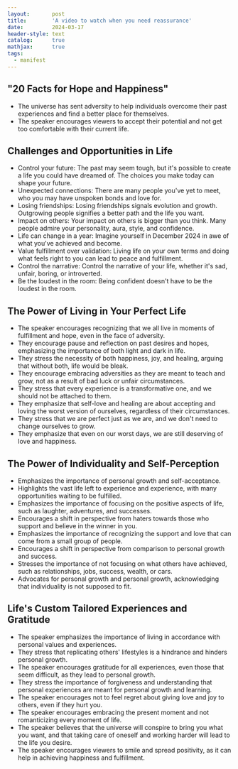 ```yaml
---
layout:       post
title:        'A video to watch when you need reassurance'
date:         2024-03-17
header-style: text
catalog:      true
mathjax:      true
tags:
  - manifest
---
```


## "20 Facts for Hope and Happiness"

- The universe has sent adversity to help individuals overcome their past experiences and find a better place for themselves.
- The speaker encourages viewers to accept their potential and not get too comfortable with their current life.

## Challenges and Opportunities in Life

- Control your future: The past may seem tough, but it's possible to create a life you could have dreamed of. The choices you make today can shape your future.
- Unexpected connections: There are many people you've yet to meet, who you may have unspoken bonds and love for.
- Losing friendships: Losing friendships signals evolution and growth. Outgrowing people signifies a better path and the life you want.
- Impact on others: Your impact on others is bigger than you think. Many people admire your personality, aura, style, and confidence.
- Life can change in a year: Imagine yourself in December 2024 in awe of what you've achieved and become.
- Value fulfillment over validation: Living life on your own terms and doing what feels right to you can lead to peace and fulfillment.
- Control the narrative: Control the narrative of your life, whether it's sad, unfair, boring, or introverted.
- Be the loudest in the room: Being confident doesn't have to be the loudest in the room.

## The Power of Living in Your Perfect Life

- The speaker encourages recognizing that we all live in moments of fulfillment and hope, even in the face of adversity.
- They encourage pause and reflection on past desires and hopes, emphasizing the importance of both light and dark in life.
- They stress the necessity of both happiness, joy, and healing, arguing that without both, life would be bleak.
- They encourage embracing adversities as they are meant to teach and grow, not as a result of bad luck or unfair circumstances.
- They stress that every experience is a transformative one, and we should not be attached to them.
- They emphasize that self-love and healing are about accepting and loving the worst version of ourselves, regardless of their circumstances.
- They stress that we are perfect just as we are, and we don't need to change ourselves to grow.
- They emphasize that even on our worst days, we are still deserving of love and happiness.

## The Power of Individuality and Self-Perception

- Emphasizes the importance of personal growth and self-acceptance.
- Highlights the vast life left to experience and experience, with many opportunities waiting to be fulfilled.
- Emphasizes the importance of focusing on the positive aspects of life, such as laughter, adventures, and successes.
- Encourages a shift in perspective from haters towards those who support and believe in the winner in you.
- Emphasizes the importance of recognizing the support and love that can come from a small group of people.
- Encourages a shift in perspective from comparison to personal growth and success.
- Stresses the importance of not focusing on what others have achieved, such as relationships, jobs, success, wealth, or cars.
- Advocates for personal growth and personal growth, acknowledging that individuality is not supposed to fit.

## Life's Custom Tailored Experiences and Gratitude

- The speaker emphasizes the importance of living in accordance with personal values and experiences.
- They stress that replicating others' lifestyles is a hindrance and hinders personal growth.
- The speaker encourages gratitude for all experiences, even those that seem difficult, as they lead to personal growth.
- They stress the importance of forgiveness and understanding that personal experiences are meant for personal growth and learning.
- The speaker encourages not to feel regret about giving love and joy to others, even if they hurt you.
- The speaker encourages embracing the present moment and not romanticizing every moment of life.
- The speaker believes that the universe will conspire to bring you what you want, and that taking care of oneself and working harder will lead to the life you desire.
- The speaker encourages viewers to smile and spread positivity, as it can help in achieving happiness and fulfillment.